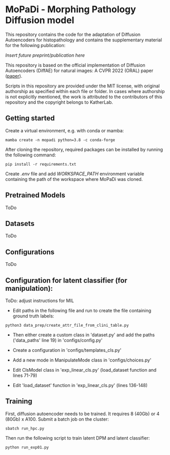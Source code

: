 # MoPaDi - Morphing Pathology Diffusion model

This repository contains the code for the adaptation of Diffusion Autoencoders for histopathology and contains the supplementary material for the following publication:

*Insert future preprint/publication here*

This repository is based on the official implementation of Diffusion Autoencoders (DiffAE) for natural images:
A CVPR 2022 (ORAL) paper ([paper](https://openaccess.thecvf.com/content/CVPR2022/html/Preechakul_Diffusion_Autoencoders_Toward_a_Meaningful_and_Decodable_Representation_CVPR_2022_paper.html)).

Scripts in this repository are provided under the MIT license, with original authorship as specified within each file or folder. In cases where authorship is not explicitly mentioned, the work is attributed to the contributors of this repository and the copyright belongs to KatherLab.

## Getting started

Create a virtual environment, e.g. with conda or mamba:

```
mamba create -n mopadi python=3.8 -c conda-forge
```

After cloning the repository, required packages can be installed by running the following command:

```
pip install -r requirements.txt
```

Create *.env* file and add *WORKSPACE_PATH* environment variable containing the path of the workspace where MoPaDi was cloned.

## Pretrained Models

ToDo

## Datasets

ToDo

## Configurations

ToDo

## Configuration for latent classifier (for manipulation):

ToDo: adjust instructions for MIL

* Edit paths in the following file and run to create the file containing ground truth labels:

```
python3 data_prep/create_attr_file_from_clini_table.py
```

* Then either create a custom class in 'dataset.py' and add the paths ('data_paths' line 19) in 'configs/config.py'

* Create a configuration in 'configs/templates_cls.py'

* Add a new mode in ManipulateMode class in 'configs/choices.py'

* Edit ClsModel class in 'exp_linear_cls.py' (load_dataset function and lines 71-79) 

* Edit 'load_dataset' function in 'exp_linear_cls.py' (lines 136-148)

## Training

First, diffusion autoencoder needs to be trained. It requires 8 (40Gb) or 4 (80Gb) x A100.
Submit a batch job on the cluster:

```
sbatch run_hpc.py
```

Then run the following script to train latent DPM and latent classifier:

```
python run_exp01.py
```
